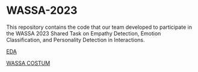 # WASSA-2023

This repository contains the code that our team developed to participate in the WASSA 2023 Shared Task on Empathy Detection, Emotion Classification, and Personality Detection in Interactions.

[EDA](https://github.com/HLT-Ghisolfi-Leuzzi-Testa/WASSA-2023/blob/main/EDA.ipynb)

[WASSA COSTUM](https://github.com/HLT-Ghisolfi-Leuzzi-Testa/WASSA-2023/blob/main/EDA.ipynb)

